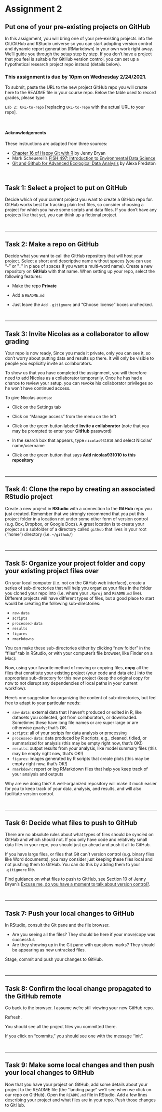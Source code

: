 Assignment 2
================

## Put one of your pre-existing projects on GitHub

In this assignment, you will bring one of your pre-existing projects
into the Git/GitHub and RStudio universe so you can start adopting
version control and dynamic report generation (RMarkdown) in your own
work right away. We’ll guide you through the setup step by step. If you
don’t have a project that you feel is suitable for GitHub version
control, you can set up a hypothetical research project repo instead
(details below).

### This assignment is due by **10pm on Wednesday 2/24/2021**.

To submit, paste the URL to the new project GitHub repo you will create
here to the README file in your course repo. Below the table used to
record grades, please type

`Lab 2: URL-to-repo` \[replacing `URL-to-repo` with the actual URL to
your repo\].

<br>

#### Acknowledgements

These instructions are adapted from three sources:

  - [Chapter 16 of Happy Git with
    R](https://happygitwithr.com/existing-github-first.html) by Jenny
    Bryan
  - Mark Scheuerell’s [FISH 497: Introduction to Environmental Data
    Science](https://fish497.github.io/website/homework/week_01/hw_01_github_remotes.html)
  - [Git and Github for Advanced Ecological Data
    Analysis](https://afredston.github.io/learn-git/learn-git.html#1_Introduction)
    by Alexa Fredston

<br>

## Task 1: Select a project to put on GitHub

Decide which of your current project you want to create a GitHub repo
for. GitHub works best for tracking plain text files, so consider
choosing a project for which you have some scripts and data files. If
you don’t have any projects like that yet, you can think up a fictional
project.

<br>

-----

## Task 2: Make a repo on GitHub

Decide what you want to call the GitHub repository that will host your
project. Select a short and descriptive name without spaces (you can use
“-” or "\_" in place of spaces if you want a multi-word name). Create a
new repository on **GitHub** with that name. When setting up your repo,
select the following features:

  - Make the repo **Private**

  - Add a `README.md`

  - Just leave the `Add .gitignore` and “Choose license” boxes
    unchecked.

<br>

-----

## Task 3: Invite Nicolas as a collaborator to allow grading

Your repo is now ready, Since you made it private, only you can see it,
so don’t worry about putting data and results up there. It will only be
visible to people you explicitly invite as collaborators.

To show us that you have completed the assignment, you will therefore
need to add Nicolas as a collaborator temporarily. Once he has had a
chance to review your setup, you can revoke his collaborator privileges
so he won’t have continued access.

To give Nicolas access:

  - Click on the Settings tab

  - Click on “Manage access” from the menu on the left

  - Click on the green button labeled **Invite a collaborator** (note
    that you may be prompted to enter your **GitHub** password)

  - In the search box that appears, type `nicolas931010` and select
    Nicolas’ name/username

  - Click on the green button that says **Add nicolas931010 to this
    repository**

<br>

-----

## Task 4: Clone the repo by creating an associated RStudio project

Create a new project in **RStudio** with a connection to the **GitHub**
repo you just created. Remember that we strongly recommend that you put
this project folder in a location not under some other form of version
control (e.g. Box, Dropbox, or Google Docs). A great location is to
create your project as a subfolder of a directory called `github` that
lives in your root (“home”) directory (i.e. `~/github/`)

<br>

-----

## Task 5: Organize your project folder and copy your existing project files over

On your local computer (i.e. not on the GitHub web interface), create a
series of sub-directories that will help you organize your files in the
folder you cloned your repo into (i.e. where your `.Rproj` and
`README.md` live). Different projects will have different types of
files, but a good place to start would be creating the following
sub-directories:

  - `raw-data`
  - `scripts`
  - `processed-data`
  - `results`
  - `figures`
  - `rmarkdowns`

You can make these sub-directories either by clicking “new folder” in
the “files” tab in RStudio, or with your computer’s file browser, like
Finder on a Mac):

Now, using your favorite method of moving or copying files, **copy** all
the files that constitute your existing project (your code and data
etc.) into the appropriate sub-directory for this new project (keep the
original copy for now to not disrupt any dependencies of local paths in
your current workflow).

Here’s one suggestion for organizing the content of sub-directories, but
feel free to adapt to your particular needs:

  - `raw-data`: external data that I haven’t produced or edited in R,
    like datasets you collected, got from collaborators, or downloaded.
    Sometimes these have long file names or are super large or are
    otherwise gnarly; that’s OK.
  - `scripts`: all of your scripts for data analysis or processing
  - `processed-data`: data produced by R scripts, e.g., cleaned, tidied,
    or summarized for analysis (this may be empty right now, that’s
    OK\!)
  - `results`: output results from your analysis, like model summary
    files (this may be empty right now, that’s OK\!)
  - `figures`: images generated by R scripts that create plots (this may
    be empty right now, that’s OK\!)
  - `rmarkdown`: report or log RMarkdown files that help you keep track
    of your analysis and outputs

Why are we doing this? A well-organized repository will make it much
easier for you to keep track of your data, analysis, and results, and
will also facilitate version control.

<br>

-----

## Task 6: Decide what files to push to GitHub

There are no absolute rules about what types of files should be sync’ed
on GitHub and which should not. If you only have code and relatively
small data files in your repo, you should just go ahead and push it all
to GitHub.

If you have large files, or files that Git can’t version control
(e.g. binary files like Word documents), you may consider just keeping
these files local and not pushing them to GitHub. You can do this by
adding them to your `.gitignore` file.

Find guidance on what files to push to GitHub, see Section 10 of Jenny
Bryan’s [Excuse me, do you have a moment to talk about version
control?](https://peerj.com/preprints/3159/).

<br>

-----

## Task 7: Push your local changes to GitHub

In RStudio, consult the Git pane and the file browser.

  - Are you seeing all the files? They should be here if your move/copy
    was successful.
  - Are they showing up in the Git pane with questions marks? They
    should be appearing as new untracked files.

Stage, commit and push your changes to GitHub.

<br>

-----

## Task 8: Confirm the local change propagated to the GitHub remote

Go back to the browser. I assume we’re still viewing your new GitHub
repo.

Refresh.

You should see all the project files you committed there.

If you click on “commits,” you should see one with the message “init”.

<br>

-----

## Task 9: Make some local changes and then push your local changes to GitHub

Now that you have your project on GitHub, add some details about your
project to the README file (the “landing page” we’ll see when we click
on our repo on GitHub). Open the `README.md` file in RStudio. Add a few
lines describing your project and what files are in your repo. Push
those changes to GitHub.
